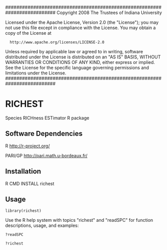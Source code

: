 ##########################################################################
 Copyright 2008 The Trustees of Indiana University

 Licensed under the Apache License, Version 2.0 (the "License");
 you may not use this file except in compliance with the License.
 You may obtain a copy of the License at

      http://www.apache.org/licenses/LICENSE-2.0

 Unless required by applicable law or agreed to in writing, software
 distributed under the License is distributed on an "AS IS" BASIS,
 WITHOUT WARRANTIES OR CONDITIONS OF ANY KIND, either express or implied.
 See the License for the specific language governing permissions and
 limitations under the License.
##########################################################################


RICHEST
=======

Species RICHness ESTimator R package

## Software Dependencies

 R <http://r-project.org/>

 PARI/GP <http://pari.math.u-bordeaux.fr/>

## Installation

R CMD INSTALL richest

## Usage

    library(richest)

Use the R help system with topics "richest" and "readSPC" for function descriptions, usage, and examples:

    ?readSPC

    ?richest
